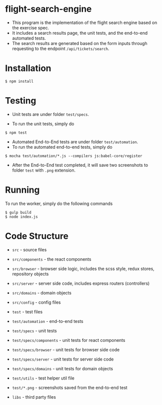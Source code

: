 # flight-search-engine

- This program is the implementation of the flight search engine based on the exercise spec.
- It includes a search results page, the unit tests, and the end-to-end automated tests.
- The search results are generated based on the form inputs through requesting to the endpoint `/api/tickets/search`.

# Installation

```
$ npm install
```

# Testing

- Unit tests are under folder `test/specs`.

- To run the unit tests, simply do

```
$ npm test
```

- Automated End-to-End tests are under folder `test/automation`.
- To run the automated end-to-end tests, simply do

```
$ mocha test/automation/*.js --compilers js:babel-core/register
```

- After the End-to-End test completed, it will save two screenshots to folder `test` with `.png` extension.

# Running

To run the worker, simply do the following commands

```
$ gulp build
$ node index.js
```

# Code Structure

- `src` - source files
- `src/components` - the react components
- `src/browser` - browser side logic, includes the scss style, redux stores, repository objects
- `src/server` - server side code, includes express routers (controllers)
- `src/domains` - domain objects
- `src/config` - config files

- `test` - test files
- `test/automation` - end-to-end tests
- `test/specs` - unit tests
- `test/specs/components` - unit tests for react components
- `test/specs/browser` - unit tests for browser side code
- `test/specs/server` - unit tests for server side code
- `test/specs/domains` - unit tests for domain objects
- `test/utils` - test helper util file
- `test/*.png` - screenshots saved from the end-to-end test

- `libs` - third party files
